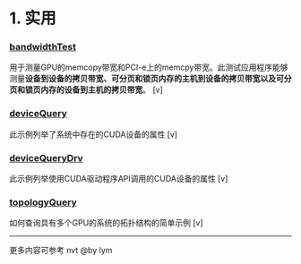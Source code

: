 # 1. 实用     

### [bandwidthTest](./bandwidthTest)

用于测量GPU的memcopy带宽和PCI-e上的memcpy带宽。此测试应用程序能够测量**设备到设备的拷贝带宽、可分页和锁页内存的主机到设备的拷贝带宽以及可分页和锁页内存的设备到主机的拷贝带宽**。  [v]    

### [deviceQuery](./deviceQuery)

此示例列举了系统中存在的CUDA设备的属性      [v]    

### [deviceQueryDrv](./deviceQueryDrv)  

此示例列举使用CUDA驱动程序API调用的CUDA设备的属性   [v]    

### [topologyQuery](./topologyQuery)

如何查询具有多个GPU的系统的拓扑结构的简单示例    [v]    

--------------------------

更多内容可参考 nvt   @by lym   
